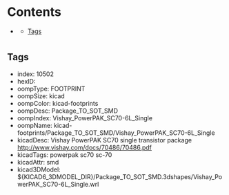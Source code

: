 



Contents
========

* [](#)
	* [Tags](#tags)

# 

## Tags

- index: 10502
- hexID: 
- oompType: FOOTPRINT
- oompSize: kicad
- oompColor: kicad-footprints
- oompDesc: Package_TO_SOT_SMD
- oompIndex: Vishay_PowerPAK_SC70-6L_Single
- oompName: kicad-footprints/Package_TO_SOT_SMD/Vishay_PowerPAK_SC70-6L_Single
- kicadDesc: Vishay PowerPAK SC70 single transistor package http://www.vishay.com/docs/70486/70486.pdf
- kicadTags: powerpak sc70 sc-70
- kicadAttr: smd
- kicad3DModel: ${KICAD6_3DMODEL_DIR}/Package_TO_SOT_SMD.3dshapes/Vishay_PowerPAK_SC70-6L_Single.wrl
